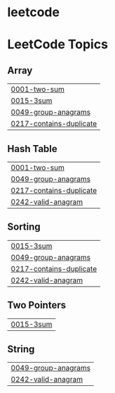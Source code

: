 # leetcode
<!---LeetCode Topics Start-->
# LeetCode Topics
## Array
|  |
| ------- |
| [0001-two-sum](https://github.com/ShambhaviChoubey/leetcode/tree/master/0001-two-sum) |
| [0015-3sum](https://github.com/ShambhaviChoubey/leetcode/tree/master/0015-3sum) |
| [0049-group-anagrams](https://github.com/ShambhaviChoubey/leetcode/tree/master/0049-group-anagrams) |
| [0217-contains-duplicate](https://github.com/ShambhaviChoubey/leetcode/tree/master/0217-contains-duplicate) |
## Hash Table
|  |
| ------- |
| [0001-two-sum](https://github.com/ShambhaviChoubey/leetcode/tree/master/0001-two-sum) |
| [0049-group-anagrams](https://github.com/ShambhaviChoubey/leetcode/tree/master/0049-group-anagrams) |
| [0217-contains-duplicate](https://github.com/ShambhaviChoubey/leetcode/tree/master/0217-contains-duplicate) |
| [0242-valid-anagram](https://github.com/ShambhaviChoubey/leetcode/tree/master/0242-valid-anagram) |
## Sorting
|  |
| ------- |
| [0015-3sum](https://github.com/ShambhaviChoubey/leetcode/tree/master/0015-3sum) |
| [0049-group-anagrams](https://github.com/ShambhaviChoubey/leetcode/tree/master/0049-group-anagrams) |
| [0217-contains-duplicate](https://github.com/ShambhaviChoubey/leetcode/tree/master/0217-contains-duplicate) |
| [0242-valid-anagram](https://github.com/ShambhaviChoubey/leetcode/tree/master/0242-valid-anagram) |
## Two Pointers
|  |
| ------- |
| [0015-3sum](https://github.com/ShambhaviChoubey/leetcode/tree/master/0015-3sum) |
## String
|  |
| ------- |
| [0049-group-anagrams](https://github.com/ShambhaviChoubey/leetcode/tree/master/0049-group-anagrams) |
| [0242-valid-anagram](https://github.com/ShambhaviChoubey/leetcode/tree/master/0242-valid-anagram) |
<!---LeetCode Topics End-->